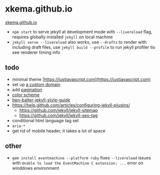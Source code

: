 # xkema.github.io

[xkema.github.io](https://xkema.github.io/)

- `npm start` to serve jekyll at development mode with `--livereload` flag, requires globally installed `jekyll` on local machine
- `jekyll serve --livereload` also works, use `--drafts` to render with including draft files, use `jekyll build --profile` to run jekyll profiler tio see renderer timing info

## todo

- minimal theme [https://justjavascript.com](https://justjavascript.com)
- set up [a custom domain](https://help.github.com/articles/using-a-custom-domain-with-github-pages/)
- add [pagination](https://jekyllrb.com/docs/pagination/)
- [color scheme](https://coolors.co/195cb5-d3dce5-fcfdff-3c88d8-177dea)
- [ben-balter-jekyll-style-guide](http://ben.balter.com/jekyll-style-guide/)
- https://help.github.com/articles/configuring-jekyll-plugins/
  - https://github.com/jekyll/jekyll-sitemap
  - https://github.com/jekyll/jekyll-seo-tag
- conditional html language tag set
- `aria-*`
- get rid of mobile header, it takes a lot of space

## other

- `gem install eventmachine --platform ruby` fixes `--livereload` issues with `Unable to load the EventMachine C extension; ...` error on winddows environment